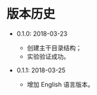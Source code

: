 # 版本历史
* 0.1.0: 2018-03-23
    * 创建主干目录结构；
    * 实验验证成功。 

* 0.1.1: 2018-03-25
    * 增加 English 语言版本。
